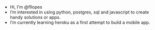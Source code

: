 - Hi, I’m @fllopes
- I’m interested in using python, postgres, sql and javascript to create handy solutions or apps.
- I’m currently learning heroku as a first attempt to build a mobile app.

<!---
fllopes/fllopes is a ✨ special ✨ repository because its `README.md` (this file) appears on your GitHub profile.
You can click the Preview link to take a look at your changes.
--->
